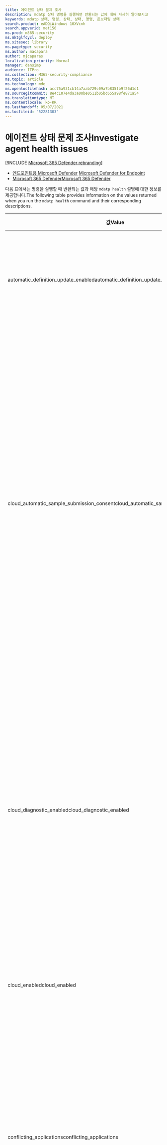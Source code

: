 ```yaml
---
title: 에이전트 상태 문제 조사
description: mdatp 상태 명령을 실행하면 반환되는 값에 대해 자세히 알아보시고
keywords: mdatp 상태, 명령, 상태, 상태, 명령, 온보더링 상태
search.product: eADQiWindows 10XVcnh
search.appverid: met150
ms.prod: m365-security
ms.mktglfcycl: deploy
ms.sitesec: library
ms.pagetype: security
ms.author: macapara
author: mjcaparas
localization_priority: Normal
manager: dansimp
audience: ITPro
ms.collection: M365-security-compliance
ms.topic: article
ms.technology: mde
ms.openlocfilehash: acc75a931cb14a7aab729c09a7b835fb9f26d1d1
ms.sourcegitcommit: 8e4c107e4da3a00be0511b05bc655a98fe871a54
ms.translationtype: MT
ms.contentlocale: ko-KR
ms.lasthandoff: 05/07/2021
ms.locfileid: "52281303"
---
```

# <a name="investigate-agent-health-issues"></a><span data-ttu-id="a1499-104">에이전트 상태 문제 조사</span><span class="sxs-lookup"><span data-stu-id="a1499-104">Investigate agent health issues</span></span>

[!INCLUDE [Microsoft 365 Defender rebranding](../../includes/microsoft-defender.md)]


- <span data-ttu-id="a1499-105">[엔드포인트용 Microsoft Defender](https://go.microsoft.com/fwlink/p/?linkid=2154037) </span><span class="sxs-lookup"><span data-stu-id="a1499-105">[Microsoft Defender for Endpoint](https://go.microsoft.com/fwlink/p/?linkid=2154037)</span></span>
- [<span data-ttu-id="a1499-106">Microsoft 365 Defender</span><span class="sxs-lookup"><span data-stu-id="a1499-106">Microsoft 365 Defender</span></span>](https://go.microsoft.com/fwlink/?linkid=2118804)


<span data-ttu-id="a1499-107">다음 표에서는 명령을 실행할 때 반환되는 값과 해당 `mdatp health` 설명에 대한 정보를 제공합니다.</span><span class="sxs-lookup"><span data-stu-id="a1499-107">The following table provides information on the values returned when you run the `mdatp health` command and their corresponding descriptions.</span></span>

| <span data-ttu-id="a1499-108">값</span><span class="sxs-lookup"><span data-stu-id="a1499-108">Value</span></span> | <span data-ttu-id="a1499-109">설명</span><span class="sxs-lookup"><span data-stu-id="a1499-109">Description</span></span> |
|-|-|
| <span data-ttu-id="a1499-110">automatic_definition_update_enabled</span><span class="sxs-lookup"><span data-stu-id="a1499-110">automatic_definition_update_enabled</span></span> | <span data-ttu-id="a1499-111">True이면 자동 바이러스 백신 정의 업데이트가 사용하도록 설정되어 있습니다. 그렇지 않으면 false입니다.</span><span class="sxs-lookup"><span data-stu-id="a1499-111">True if automatic   antivirus definition updates are enabled, false otherwise.</span></span> |
|  <span data-ttu-id="a1499-112">cloud_automatic_sample_submission_consent</span><span class="sxs-lookup"><span data-stu-id="a1499-112">cloud_automatic_sample_submission_consent</span></span> | <span data-ttu-id="a1499-113">현재 샘플 제출 수준입니다.</span><span class="sxs-lookup"><span data-stu-id="a1499-113">Current   sample submission level.</span></span> <span data-ttu-id="a1499-114">다음 값 중 하나가 될 수 있습니다.</span><span class="sxs-lookup"><span data-stu-id="a1499-114">Can be one of the following values:</span></span>     <br><br>  <span data-ttu-id="a1499-115">- **없음:** 의심스러운 샘플이 Microsoft에 제출하지 않습니다.</span><span class="sxs-lookup"><span data-stu-id="a1499-115">- **None**: No suspicious samples are submitted to Microsoft.</span></span>  <br> <br>     <span data-ttu-id="a1499-116">- **안전:** PII(개인 식별 정보)를 포함하지 않는 의심스러운 샘플만 자동으로 제출됩니다.</span><span class="sxs-lookup"><span data-stu-id="a1499-116">- **Safe**: Only suspicious samples that do not contain personally identifiable   information (PII) are submitted automatically.</span></span> <span data-ttu-id="a1499-117">이 설정의 기본값입니다.</span><span class="sxs-lookup"><span data-stu-id="a1499-117">This is the default value for   this setting.</span></span>    <br> <br>   <span data-ttu-id="a1499-118">- **모두:** 의심스러운 모든 샘플이 Microsoft에 제출됩니다.</span><span class="sxs-lookup"><span data-stu-id="a1499-118">- **All**: All suspicious samples are submitted to Microsoft.</span></span>   |
| <span data-ttu-id="a1499-119">cloud_diagnostic_enabled</span><span class="sxs-lookup"><span data-stu-id="a1499-119">cloud_diagnostic_enabled</span></span> | <span data-ttu-id="a1499-120">True이면 선택적 진단 데이터 수집을 사용하도록 설정하고, 그렇지 않으면 false입니다.</span><span class="sxs-lookup"><span data-stu-id="a1499-120">True if optional   diagnostic data collection is enabled, false otherwise.</span></span> <span data-ttu-id="a1499-121">Endpoint용 Defender 및 Microsoft Defender 바이러스 백신 및 서비스와 관련된 Microsoft Defender 바이러스 백신 Windows 10 Microsoft 개인 정보 취급 방침을 [참조하세요.](https://go.microsoft.com/fwlink/?linkid=827576)</span><span class="sxs-lookup"><span data-stu-id="a1499-121">For more information   related to Defender for Endpoint and other products and services like   Microsoft Defender Antivirus and Windows 10, see [Microsoft Privacy   Statement](https://go.microsoft.com/fwlink/?linkid=827576).</span></span> |
| <span data-ttu-id="a1499-122">cloud_enabled</span><span class="sxs-lookup"><span data-stu-id="a1499-122">cloud_enabled</span></span> | <span data-ttu-id="a1499-123">True이면 클라우드 제공 보호가 사용하도록 설정되어 있습니다. 그렇지 않으면 false입니다.</span><span class="sxs-lookup"><span data-stu-id="a1499-123">True if cloud-delivered protection is enabled, false otherwise.</span></span> |
| <span data-ttu-id="a1499-124">conflicting_applications</span><span class="sxs-lookup"><span data-stu-id="a1499-124">conflicting_applications</span></span> | <span data-ttu-id="a1499-125">끝점용 Microsoft Defender와 충돌할 수 있는 응용 프로그램 목록입니다.</span><span class="sxs-lookup"><span data-stu-id="a1499-125">List of applications that are possibly   conflicting with Microsoft Defender for Endpoint.</span></span> <span data-ttu-id="a1499-126">이 목록에는 호환성 문제를 일으키는 것으로 알려진 기타 보안 제품 및 기타 응용 프로그램이 포함되어 있지만 이에 국한되지 않습니다.</span><span class="sxs-lookup"><span data-stu-id="a1499-126">This list includes, but is   not limited to, other security products and other applications known to cause   compatibility issues.</span></span> |
| <span data-ttu-id="a1499-127">definitions_status</span><span class="sxs-lookup"><span data-stu-id="a1499-127">definitions_status</span></span> | <span data-ttu-id="a1499-128">바이러스 백신 정의의 상태입니다.</span><span class="sxs-lookup"><span data-stu-id="a1499-128">Status of   antivirus definitions.</span></span> |
| <span data-ttu-id="a1499-129">definitions_updated</span><span class="sxs-lookup"><span data-stu-id="a1499-129">definitions_updated</span></span> | <span data-ttu-id="a1499-130">마지막 바이러스 백신 정의 업데이트의 날짜 및 시간입니다.</span><span class="sxs-lookup"><span data-stu-id="a1499-130">Date and time of last antivirus definition   update.</span></span> |
| <span data-ttu-id="a1499-131">definitions_updated_minutes_ago</span><span class="sxs-lookup"><span data-stu-id="a1499-131">definitions_updated_minutes_ago</span></span> | <span data-ttu-id="a1499-132">마지막 바이러스 백신 정의 업데이트 이후의 시간(분)입니다.</span><span class="sxs-lookup"><span data-stu-id="a1499-132">Number of minutes   since last antivirus definition update.</span></span> |
| <span data-ttu-id="a1499-133">definitions_version</span><span class="sxs-lookup"><span data-stu-id="a1499-133">definitions_version</span></span> | <span data-ttu-id="a1499-134">바이러스 백신 정의 버전입니다.</span><span class="sxs-lookup"><span data-stu-id="a1499-134">Antivirus definition version.</span></span> |
| <span data-ttu-id="a1499-135">edr_client_version</span><span class="sxs-lookup"><span data-stu-id="a1499-135">edr_client_version</span></span> | <span data-ttu-id="a1499-136">장치에서 EDR 클라이언트의 버전입니다.</span><span class="sxs-lookup"><span data-stu-id="a1499-136">Version of the EDR client running on the device.</span></span> |
| <span data-ttu-id="a1499-137">edr_configuration_version</span><span class="sxs-lookup"><span data-stu-id="a1499-137">edr_configuration_version</span></span> | <span data-ttu-id="a1499-138">EDR 버전입니다.</span><span class="sxs-lookup"><span data-stu-id="a1499-138">EDR configuration   version.</span></span> |
| <span data-ttu-id="a1499-139">edr_device_tags</span><span class="sxs-lookup"><span data-stu-id="a1499-139">edr_device_tags</span></span> | <span data-ttu-id="a1499-140">장치와 연결된 태그 목록입니다.</span><span class="sxs-lookup"><span data-stu-id="a1499-140">List of tags associated with the device.</span></span> |
| <span data-ttu-id="a1499-141">edr_group_ids</span><span class="sxs-lookup"><span data-stu-id="a1499-141">edr_group_ids</span></span> | <span data-ttu-id="a1499-142">디바이스가 연결된 그룹 ID입니다.</span><span class="sxs-lookup"><span data-stu-id="a1499-142">Group ID that the device is associated   with.</span></span> |
| <span data-ttu-id="a1499-143">edr_machine_id</span><span class="sxs-lookup"><span data-stu-id="a1499-143">edr_machine_id</span></span> | <span data-ttu-id="a1499-144">디바이스에서 사용되는 장치 Microsoft Defender 보안 센터.</span><span class="sxs-lookup"><span data-stu-id="a1499-144">Device identifier   used in Microsoft Defender Security Center.</span></span> |
| <span data-ttu-id="a1499-145">engine_version</span><span class="sxs-lookup"><span data-stu-id="a1499-145">engine_version</span></span> | <span data-ttu-id="a1499-146">바이러스 백신 엔진의 버전입니다.</span><span class="sxs-lookup"><span data-stu-id="a1499-146">Version of the antivirus engine.</span></span> |
| <span data-ttu-id="a1499-147">healthy</span><span class="sxs-lookup"><span data-stu-id="a1499-147">healthy</span></span> | <span data-ttu-id="a1499-148">True이면 제품이 정상이면 그렇지 않고 false입니다.</span><span class="sxs-lookup"><span data-stu-id="a1499-148">True if the product is healthy, false otherwise.</span></span> |
| <span data-ttu-id="a1499-149">licensed</span><span class="sxs-lookup"><span data-stu-id="a1499-149">licensed</span></span> | <span data-ttu-id="a1499-150">디바이스가 테넌트에 온보드된 경우 True, 그렇지 않으면 false입니다.</span><span class="sxs-lookup"><span data-stu-id="a1499-150">True if the device is   onboarded to a tenant, false otherwise.</span></span> |
| <span data-ttu-id="a1499-151">log_level</span><span class="sxs-lookup"><span data-stu-id="a1499-151">log_level</span></span> | <span data-ttu-id="a1499-152">제품의 현재 로그 수준입니다.</span><span class="sxs-lookup"><span data-stu-id="a1499-152">Current log level   for the product.</span></span> |
| <span data-ttu-id="a1499-153">machine_guid</span><span class="sxs-lookup"><span data-stu-id="a1499-153">machine_guid</span></span> | <span data-ttu-id="a1499-154">바이러스 백신 구성 요소에서 사용하는 고유 컴퓨터 식별자입니다.</span><span class="sxs-lookup"><span data-stu-id="a1499-154">Unique machine identifier used by the   antivirus component.</span></span> |
| <span data-ttu-id="a1499-155">network_protection_status</span><span class="sxs-lookup"><span data-stu-id="a1499-155">network_protection_status</span></span>                 | <span data-ttu-id="a1499-156">네트워크 보호 구성 요소의 상태입니다(macOS만 해당).</span><span class="sxs-lookup"><span data-stu-id="a1499-156">Status of the   network protection component (macOS only).</span></span> <span data-ttu-id="a1499-157">다음 값 중 하나가 될 수 있습니다.</span><span class="sxs-lookup"><span data-stu-id="a1499-157">Can be one of the following values:</span></span>       <br> <br><span data-ttu-id="a1499-158">- **starting** - 네트워크 보호가 시작 중입니다.</span><span class="sxs-lookup"><span data-stu-id="a1499-158">- **starting** - Network protection is starting</span></span>  <br> <br>     <span data-ttu-id="a1499-159">- **failed_to_start** - 오류로 인해 네트워크 보호를 시작할 수 없습니다.</span><span class="sxs-lookup"><span data-stu-id="a1499-159">- **failed_to_start** - Network protection couldn't be started due to an   error</span></span>   <br> <br>    <span data-ttu-id="a1499-160">- **started** - 현재 장치에서 네트워크 보호가 실행되고 있습니다.</span><span class="sxs-lookup"><span data-stu-id="a1499-160">- **started** - Network protection is currently running on the device</span></span>     <br> <br>  <span data-ttu-id="a1499-161">- **restarting** - 네트워크 보호가 현재 다시 시작 중입니다.</span><span class="sxs-lookup"><span data-stu-id="a1499-161">- **restarting** - Network protection is currently restarting</span></span>   <br> <br>    <span data-ttu-id="a1499-162">- **stopping** - 네트워크 보호가 중지됩니다.</span><span class="sxs-lookup"><span data-stu-id="a1499-162">- **stopping** - Network protection is stopping</span></span>     <br> <br>  <span data-ttu-id="a1499-163">- **stopped** - 네트워크 보호가 실행되고 있지 않습니다.</span><span class="sxs-lookup"><span data-stu-id="a1499-163">- **stopped** - Network protection is not running</span></span> |
| <span data-ttu-id="a1499-164">org_id</span><span class="sxs-lookup"><span data-stu-id="a1499-164">org_id</span></span> | <span data-ttu-id="a1499-165">장치가 온보드된 조직입니다.</span><span class="sxs-lookup"><span data-stu-id="a1499-165">Organization that the device is onboarded   to.</span></span> <span data-ttu-id="a1499-166">장치가 아직 조직에 온보드되어 있지 않은 경우 사용할 수 없는 것으로 인쇄됩니다.</span><span class="sxs-lookup"><span data-stu-id="a1499-166">If the device is not yet onboarded to any organization, this prints unavailable.</span></span> <span data-ttu-id="a1499-167">온보딩에 대한 자세한 내용은 [끝점용 Microsoft Defender에 온보딩을 참조하세요.](onboarding.md)</span><span class="sxs-lookup"><span data-stu-id="a1499-167">For more information on   onboarding, see [Onboard to Microsoft Defender for Endpoint](onboarding.md).</span></span> |
| <span data-ttu-id="a1499-168">passive_mode_enabled</span><span class="sxs-lookup"><span data-stu-id="a1499-168">passive_mode_enabled</span></span> | <span data-ttu-id="a1499-169">True이면 바이러스 백신 구성 요소가 수동 모드에서 실행됩니다. 그렇지 않으면 false입니다.</span><span class="sxs-lookup"><span data-stu-id="a1499-169">True if the antivirus component is set to run in passive mode, false otherwise.</span></span> |
| <span data-ttu-id="a1499-170">product_expiration</span><span class="sxs-lookup"><span data-stu-id="a1499-170">product_expiration</span></span> | <span data-ttu-id="a1499-171">현재 제품 버전이 지원 종료에 도달한 날짜 및 시간입니다.</span><span class="sxs-lookup"><span data-stu-id="a1499-171">Date and time when the current product   version reaches end of support.</span></span> |
| <span data-ttu-id="a1499-172">real_time_protection_available</span><span class="sxs-lookup"><span data-stu-id="a1499-172">real_time_protection_available</span></span> | <span data-ttu-id="a1499-173">True이면 실시간 보호 구성 요소가 정상이면 false입니다.</span><span class="sxs-lookup"><span data-stu-id="a1499-173">True if the real-time protection component is healthy, false otherwise.</span></span> |
| <span data-ttu-id="a1499-174">real_time_protection_enabled</span><span class="sxs-lookup"><span data-stu-id="a1499-174">real_time_protection_enabled</span></span> | <span data-ttu-id="a1499-175">True이면 실시간 바이러스 백신 보호가 사용하도록 설정되어 있습니다. 그렇지 않으면 false입니다.</span><span class="sxs-lookup"><span data-stu-id="a1499-175">True if real-time   antivirus protection is enabled, false otherwise.</span></span> |
| <span data-ttu-id="a1499-176">real_time_protection_subsystem</span><span class="sxs-lookup"><span data-stu-id="a1499-176">real_time_protection_subsystem</span></span> | <span data-ttu-id="a1499-177">실시간 보호를 위해 사용되는 하위입니다.</span><span class="sxs-lookup"><span data-stu-id="a1499-177">Subsystem used to   serve real-time protection.</span></span> <span data-ttu-id="a1499-178">실시간 보호가 예상대로 작동되지 않는 경우 사용할 수 없는 것으로 인쇄됩니다.</span><span class="sxs-lookup"><span data-stu-id="a1499-178">If real-time protection is not operating as   expected, this prints unavailable.</span></span> |
| <span data-ttu-id="a1499-179">release_ring</span><span class="sxs-lookup"><span data-stu-id="a1499-179">release_ring</span></span> | <span data-ttu-id="a1499-180">릴리스 링입니다.</span><span class="sxs-lookup"><span data-stu-id="a1499-180">Release ring.</span></span> <span data-ttu-id="a1499-181">자세한 내용은 [배포 링을 참조하세요.](deployment-rings.md)</span><span class="sxs-lookup"><span data-stu-id="a1499-181">For more information, see   [Deployment rings](deployment-rings.md).</span></span> |